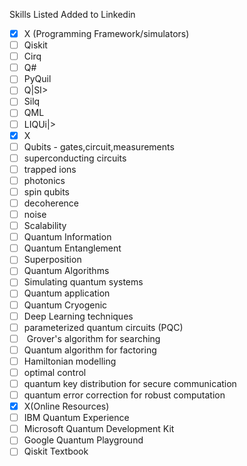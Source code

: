 Skills Listed Added to Linkedin
- [x] X (Programming Framework/simulators)
- [ ] Qiskit
- [ ] Cirq
- [ ] Q#
- [ ] PyQuil
- [ ] Q|SI>
- [ ] Silq
- [ ] QML
- [ ] LIQUi|>
- [x] X
- [ ] Qubits - gates,circuit,measurements
- [ ] superconducting circuits
- [ ] trapped ions
- [ ] photonics
- [ ] spin qubits
- [ ] decoherence
- [ ] noise
- [ ] Scalability
- [ ] Quantum Information
- [ ] Quantum Entanglement
- [ ] Superposition
- [ ] Quantum Algorithms
- [ ] Simulating quantum systems
- [ ] Quantum application
- [ ] Quantum Cryogenic
- [ ] Deep Learning techniques
- [ ] parameterized quantum circuits (PQC)
- [ ]  Grover's algorithm for searching
- [ ] Quantum algorithm for factoring
- [ ] Hamiltonian modelling
- [ ] optimal control
- [ ] quantum key distribution for secure communication
- [ ] quantum error correction for robust computation
- [x] X(Online Resources)
- [ ] IBM Quantum Experience 
- [ ] Microsoft Quantum Development Kit 
- [ ] Google Quantum Playground 
- [ ] Qiskit Textbook